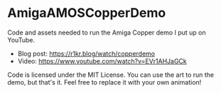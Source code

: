 # AmigaAMOSCopperDemo

Code and assets needed to run the Amiga Copper demo I put up on YouTube.

* Blog post: https://r1kr.blog/watch/copperdemo
* Video: https://www.youtube.com/watch?v=EVr1AHJaGCk

Code is licensed under the MIT License. You can use the art to run the demo,
but that's it. Feel free to replace it with your own animation!
